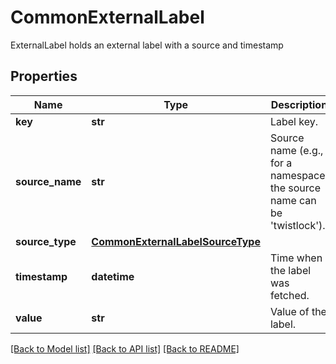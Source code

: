 # CommonExternalLabel

ExternalLabel holds an external label with a source and timestamp

## Properties
Name | Type | Description | Notes
------------ | ------------- | ------------- | -------------
**key** | **str** | Label key.  | [optional] 
**source_name** | **str** | Source name (e.g., for a namespace, the source name can be &#39;twistlock&#39;).  | [optional] 
**source_type** | [**CommonExternalLabelSourceType**](CommonExternalLabelSourceType.md) |  | [optional] 
**timestamp** | **datetime** | Time when the label was fetched.  | [optional] 
**value** | **str** | Value of the label.  | [optional] 

[[Back to Model list]](../README.md#documentation-for-models) [[Back to API list]](../README.md#documentation-for-api-endpoints) [[Back to README]](../README.md)


